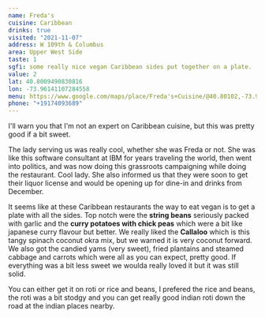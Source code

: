 ```yaml
---
name: Freda's
cuisine: Caribbean
drinks: true
visited: "2021-11-07"
address: W 109th & Columbus
area: Upper West Side
taste: 1
sgfi: some really nice vegan Caribbean sides put together on a plate.
value: 2
lat: 40.8009490830816
lon: -73.96141107284558
menu: https://www.google.com/maps/place/Freda's+Cuisine/@40.80102,-73.9615731,3a,75y,90t/data=!3m8!1e2!3m6!1sAF1QipMfckSErnHXIC0ELaqWbUonsj17oK4HCzqtYh02!2e10!3e12!6shttps:%2F%2Flh5.googleusercontent.com%2Fp%2FAF1QipMfckSErnHXIC0ELaqWbUonsj17oK4HCzqtYh02%3Dw398-h298-k-no!7i1280!8i958!4m7!3m6!1s0x89c2f622cee298df:0x10ce0d05e0ebc24!8m2!3d40.8009495!4d-73.9614107!14m1!1BCgIYIQ#
phone: "+19174093689"
---
```


I'll warn you that I'm not an expert on Caribbean cuisine, but this was pretty good if a bit sweet. 

The lady serving us was really cool, whether she was Freda or not. She was like this software consultant at IBM for years traveling the world, then went into politics, and was now doing this grassroots campaigning while doing the restaurant. Cool lady. She also informed us that they were soon to get their liquor license and would be opening up for dine-in and drinks from December.

It seems like at these Caribbean restaurants the way to eat vegan is to get a plate with all the sides. Top notch were the **string beans** seriously packed with garlic and the **curry potatoes with chick peas** which were a bit like japanese curry flavour but better. We really liked the **Callaloo** which is this tangy spinach coconut okra mix, but we warned it is very coconut forward. We also got the candied yams (very sweet), fried plantains and steamed cabbage and carrots which were all as you can expect, pretty good. If everything was a bit less sweet we woulda really loved it but it was still solid.

You can either get it on roti or rice and beans, I prefered the rice and beans, the roti was a bit stodgy and you can get really good indian roti down the road at the indian places nearby.
